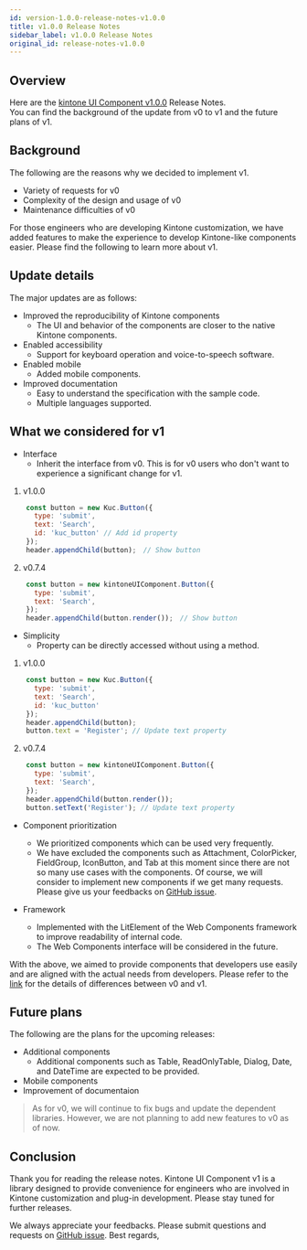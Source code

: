 ```yaml
---
id: version-1.0.0-release-notes-v1.0.0
title: v1.0.0 Release Notes
sidebar_label: v1.0.0 Release Notes
original_id: release-notes-v1.0.0
---
```


## Overview

Here are the [kintone UI Component v1.0.0](https://github.com/kintone-labs/kintone-ui-component/releases/tag/v1.0.0) Release Notes.  
You can find the background of the update from v0 to v1 and the future plans of v1.

## Background

The following are the reasons why we decided to implement v1.
- Variety of requests for v0
- Complexity of the design and usage of v0
- Maintenance difficulties of v0

For those engineers who are developing Kintone customization, we have added features to make the experience to develop Kintone-like components easier. Please find the following to learn more about v1.

## Update details

The major updates are as follows:

- Improved the reproducibility of Kintone components
  - The UI and behavior of the components are closer to the native Kintone components.
- Enabled accessibility
  - Support for keyboard operation and voice-to-speech software.
- Enabled mobile
  - Added mobile components.
- Improved documentation
  - Easy to understand the specification with the sample code.
  - Multiple languages supported.

## What we considered for v1

- Interface
  - Inherit the interface from v0. This is for v0 users who don't want to experience a significant change for v1.

1. v1.0.0
```JavaScript
    const button = new Kuc.Button({
      type: 'submit',
      text: 'Search',
      id: 'kuc_button' // Add id property
    });
    header.appendChild(button);　// Show button
```
2. v0.7.4
```JavaScript
    const button = new kintoneUIComponent.Button({
      type: 'submit',
      text: 'Search',
    });
    header.appendChild(button.render());　// Show button
```

- Simplicity
  - Property can be directly accessed without using a method.

1. v1.0.0
```JavaScript
    const button = new Kuc.Button({
      type: 'submit',
      text: 'Search',
      id: 'kuc_button'
    });
    header.appendChild(button);
    button.text = 'Register'; // Update text property
```
2. v0.7.4
```JavaScript
    const button = new kintoneUIComponent.Button({
      type: 'submit',
      text: 'Search',
    });
    header.appendChild(button.render());
    button.setText('Register'); // Update text property
```


- Component prioritization
  - We prioritized components which can be used very frequently.
  - We have excluded the components such as Attachment, ColorPicker, FieldGroup, IconButton, and Tab at this moment since there are not so many use cases with the components. Of course, we will consider to implement new components if we get many requests. Please give us your feedbacks on [GitHub issue](https://github.com/kintone-labs/kintone-ui-component/issues/new/choose).

- Framework
  - Implemented with the LitElement of the Web Components framework to improve readability of internal code.
  - The Web Components interface will be considered in the future.

With the above, we aimed to provide components that developers use easily and are aligned with the actual needs from developers.
Please refer to the [link](https://kintone-ui-component.netlify.app/docs/guides/comparison-v0-v1) for the details of differences between v0 and v1.

## Future plans

The following are the plans for the upcoming releases:

- Additional components
  - Additional components such as Table, ReadOnlyTable, Dialog, Date, and DateTime are expected to be provided.
- Mobile components
- Improvement of documentaion

> As for v0, we will continue to fix bugs and update the dependent libraries. However, we are not planning to add new features to v0 as of now.

## Conclusion

Thank you for reading the release notes.
Kintone UI Component v1 is a library designed to provide convenience for engineers who are involved in Kintone customization and plug-in development.
Please stay tuned for further releases.

We always appreciate your feedbacks. Please submit questions and requests on [GitHub issue](https://github.com/kintone-labs/kintone-ui-component/issues/new/choose).
Best regards,
